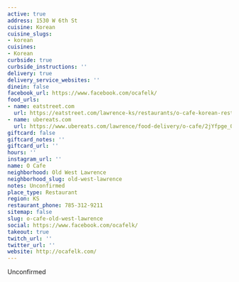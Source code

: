 ```yaml
---
active: true
address: 1530 W 6th St
cuisine: Korean
cuisine_slugs:
- korean
cuisines:
- Korean
curbside: true
curbside_instructions: ''
delivery: true
delivery_service_websites: ''
dinein: false
facebook_url: https://www.facebook.com/ocafelk/
food_urls:
- name: eatstreet.com
  url: https://eatstreet.com/lawrence-ks/restaurants/o-cafe-korean-restaurant
- name: ubereats.com
  url: https://www.ubereats.com/lawrence/food-delivery/o-cafe/2jYfpge_Q3KHWBolkq_3UA
giftcard: false
giftcard_notes: ''
giftcard_url: ''
hours: ''
instagram_url: ''
name: O Cafe
neighborhood: Old West Lawrence
neighborhood_slug: old-west-lawrence
notes: Unconfirmed
place_type: Restaurant
region: KS
restaurant_phone: 785-312-9211
sitemap: false
slug: o-cafe-old-west-lawrence
social: https://www.facebook.com/ocafelk/
takeout: true
twitch_url: ''
twitter_url: ''
website: http://ocafelk.com/
---
```


Unconfirmed